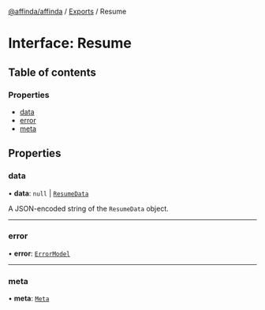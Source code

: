 [@affinda/affinda](../README.md) / [Exports](../modules.md) / Resume

# Interface: Resume

## Table of contents

### Properties

- [data](Resume.md#data)
- [error](Resume.md#error)
- [meta](Resume.md#meta)

## Properties

### data

• **data**: ``null`` \| [`ResumeData`](ResumeData.md)

A JSON-encoded string of the `ResumeData` object.

___

### error

• **error**: [`ErrorModel`](ErrorModel.md)

___

### meta

• **meta**: [`Meta`](Meta.md)
